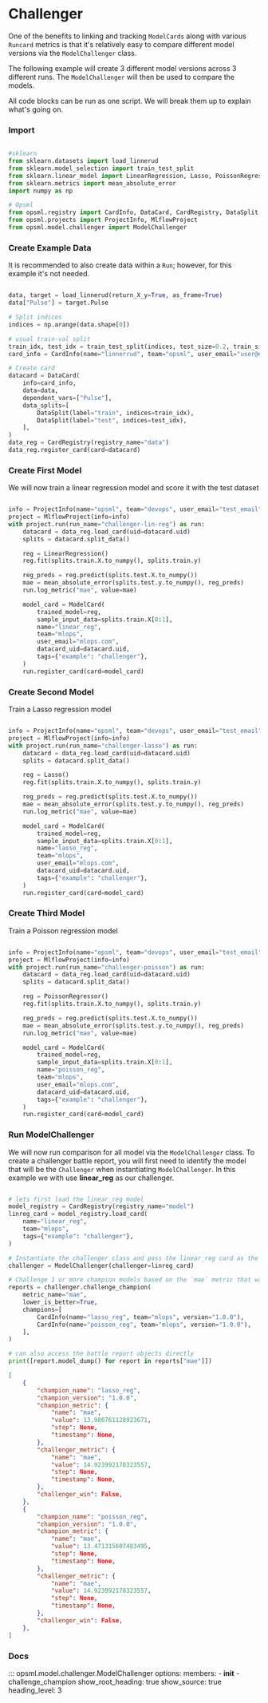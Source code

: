 # Challenger

One of the benefits to linking and tracking `ModelCards` along with various `Runcard` metrics is that it's relatively easy to compare different model versions via the `ModelChallenger` class.

The following example will create 3 different model versions across 3 different runs. The `ModelChallenger` will then be used to compare the models.

All code blocks can be run as one script. We will break them up to explain what's going on.

### **Import**

```python

#sklearn
from sklearn.datasets import load_linnerud
from sklearn.model_selection import train_test_split
from sklearn.linear_model import LinearRegression, Lasso, PoissonRegressor
from sklearn.metrics import mean_absolute_error
import numpy as np

# Opsml
from opsml.registry import CardInfo, DataCard, CardRegistry, DataSplit, ModelCard
from opsml.projects import ProjectInfo, MlflowProject
from opsml.model.challenger import ModelChallenger
```

### **Create Example Data**

It is recommended to also create data within a `Run`; however, for this example it's not needed.

```python

data, target = load_linnerud(return_X_y=True, as_frame=True)
data["Pulse"] = target.Pulse

# Split indices
indices = np.arange(data.shape[0])

# usual train-val split
train_idx, test_idx = train_test_split(indices, test_size=0.2, train_size=None)
card_info = CardInfo(name="linnerrud", team="opsml", user_email="user@email.com")

# Create card
datacard = DataCard(
    info=card_info,
    data=data,
    dependent_vars=["Pulse"],
    data_splits=[
        DataSplit(label="train", indices=train_idx),
        DataSplit(label="test", indices=test_idx),
    ],
)
data_reg = CardRegistry(registry_name="data")
data_reg.register_card(card=datacard)

```

### **Create First Model**

We will now train a linear regression model and score it with the test dataset

```python

info = ProjectInfo(name="opsml", team="devops", user_email="test_email")
project = MlflowProject(info=info)
with project.run(run_name="challenger-lin-reg") as run:
    datacard = data_reg.load_card(uid=datacard.uid)
    splits = datacard.split_data()

    reg = LinearRegression()
    reg.fit(splits.train.X.to_numpy(), splits.train.y)

    reg_preds = reg.predict(splits.test.X.to_numpy())
    mae = mean_absolute_error(splits.test.y.to_numpy(), reg_preds)
    run.log_metric("mae", value=mae)

    model_card = ModelCard(
        trained_model=reg,
        sample_input_data=splits.train.X[0:1],
        name="linear_reg",
        team="mlops",
        user_email="mlops.com",
        datacard_uid=datacard.uid,
        tags={"example": "challenger"},
    )
    run.register_card(card=model_card)

```

### **Create Second Model**

Train a Lasso regression model

```python

info = ProjectInfo(name="opsml", team="devops", user_email="test_email")
project = MlflowProject(info=info)
with project.run(run_name="challenger-lasso") as run:
    datacard = data_reg.load_card(uid=datacard.uid)
    splits = datacard.split_data()

    reg = Lasso()
    reg.fit(splits.train.X.to_numpy(), splits.train.y)

    reg_preds = reg.predict(splits.test.X.to_numpy())
    mae = mean_absolute_error(splits.test.y.to_numpy(), reg_preds)
    run.log_metric("mae", value=mae)

    model_card = ModelCard(
        trained_model=reg,
        sample_input_data=splits.train.X[0:1],
        name="lasso_reg",
        team="mlops",
        user_email="mlops.com",
        datacard_uid=datacard.uid,
        tags={"example": "challenger"},
    )
    run.register_card(card=model_card)

```


### **Create Third Model**

Train a Poisson regression model

```python

info = ProjectInfo(name="opsml", team="devops", user_email="test_email")
project = MlflowProject(info=info)
with project.run(run_name="challenger-poisson") as run:
    datacard = data_reg.load_card(uid=datacard.uid)
    splits = datacard.split_data()

    reg = PoissonRegressor()
    reg.fit(splits.train.X.to_numpy(), splits.train.y)

    reg_preds = reg.predict(splits.test.X.to_numpy())
    mae = mean_absolute_error(splits.test.y.to_numpy(), reg_preds)
    run.log_metric("mae", value=mae)

    model_card = ModelCard(
        trained_model=reg,
        sample_input_data=splits.train.X[0:1],
        name="poisson_reg",
        team="mlops",
        user_email="mlops.com",
        datacard_uid=datacard.uid,
        tags={"example": "challenger"},
    )
    run.register_card(card=model_card)

```

### **Run ModelChallenger**

We will now run comparison for all model via the `ModelChallenger` class. To create a challenger battle report, you will first need to identify the model that will be the `Challenger` when instantiating `ModelChallenger`. In this example we with use **linear_reg** as our challenger.

```python

# lets first load the linear_reg model
model_registry = CardRegistry(registry_name="model")
linreg_card = model_registry.load_card(
    name="linear_reg",
    team="mlops",
    tags={"example": "challenger"},
)

# Instantiate the challenger class and pass the linear_reg card as the challenger
challenger = ModelChallenger(challenger=linreg_card)

# Challenge 1 or more champion models based on the `mae` metric that was record for all models
reports = challenger.challenge_champion(
    metric_name="mae",
    lower_is_better=True,
    champions=[
        CardInfo(name="lasso_reg", team="mlops", version="1.0.0"),
        CardInfo(name="poisson_reg", team="mlops", version="1.0.0"),
    ],
)

# can also access the battle report objects directly
print([report.model_dump() for report in reports["mae"]])
```

```json
[
    {
        "champion_name": "lasso_reg",
        "champion_version": "1.0.0",
        "champion_metric": {
            "name": "mae",
            "value": 13.986761128923671,
            "step": None,
            "timestamp": None,
        },
        "challenger_metric": {
            "name": "mae",
            "value": 14.923992178323557,
            "step": None,
            "timestamp": None,
        },
        "challenger_win": False,
    },
    {
        "champion_name": "poisson_reg",
        "champion_version": "1.0.0",
        "champion_metric": {
            "name": "mae",
            "value": 13.471315607483495,
            "step": None,
            "timestamp": None,
        },
        "challenger_metric": {
            "name": "mae",
            "value": 14.923992178323557,
            "step": None,
            "timestamp": None,
        },
        "challenger_win": False,
    },
]
```

### Docs

::: opsml.model.challenger.ModelChallenger
    options:
        members:
            - __init__
            - challenge_champion
        show_root_heading: true
        show_source: true
        heading_level: 3